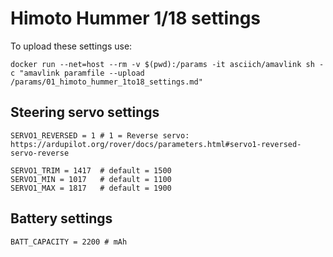 # Himoto Hummer 1/18 settings

To upload these settings use:
```
docker run --net=host --rm -v $(pwd):/params -it asciich/amavlink sh -c "amavlink paramfile --upload /params/01_himoto_hummer_1to18_settings.md"
```

## Steering servo settings

```
SERVO1_REVERSED = 1 # 1 = Reverse servo: https://ardupilot.org/rover/docs/parameters.html#servo1-reversed-servo-reverse

SERVO1_TRIM = 1417  # default = 1500
SERVO1_MIN = 1017   # default = 1100
SERVO1_MAX = 1817   # default = 1900
```

## Battery settings

```
BATT_CAPACITY = 2200 # mAh
```
